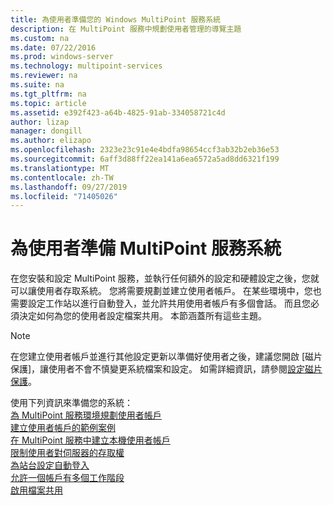 ```yaml
---
title: 為使用者準備您的 Windows MultiPoint 服務系統
description: 在 MultiPoint 服務中規劃使用者管理的導覽主題
ms.custom: na
ms.date: 07/22/2016
ms.prod: windows-server
ms.technology: multipoint-services
ms.reviewer: na
ms.suite: na
ms.tgt_pltfrm: na
ms.topic: article
ms.assetid: e392f423-a64b-4825-91ab-334058721c4d
author: lizap
manager: dongill
ms.author: elizapo
ms.openlocfilehash: 2323e23c91e4e4bdfa98654ccf3ab32b2eb36e53
ms.sourcegitcommit: 6aff3d88ff22ea141a6ea6572a5ad8dd6321f199
ms.translationtype: MT
ms.contentlocale: zh-TW
ms.lasthandoff: 09/27/2019
ms.locfileid: "71405026"
---
```

# <a name="prepare-your-multipoint-services-system-for-users"></a>為使用者準備 MultiPoint 服務系統
在您安裝和設定 MultiPoint 服務，並執行任何額外的設定和硬體設定之後，您就可以讓使用者存取系統。 您將需要規劃並建立使用者帳戶。 在某些環境中，您也需要設定工作站以進行自動登入，並允許共用使用者帳戶有多個會話。 而且您必須決定如何為您的使用者設定檔案共用。 本節涵蓋所有這些主題。  
  
> [!NOTE]  
> 在您建立使用者帳戶並進行其他設定更新以準備好使用者之後，建議您開啟 [磁片保護]，讓使用者不會不慎變更系統檔案和設定。 如需詳細資訊，請參閱[設定磁片保護](Configure-Disk-Protection-in-MultiPoint-services.md)。  
  
使用下列資訊來準備您的系統：  
[為 MultiPoint 服務環境規劃使用者帳戶](Plan-user-accounts-for-your-MultiPoint-services-environment.md)  
[建立使用者帳戶的範例案例](Example-scenarios--MultiPoint-Services-user-accounts.md)  
[在 MultiPoint 服務中建立本機使用者帳戶](Create-local-user-accounts.md)  
[限制使用者對伺服器的存取權](Limit-users--access-to-the-server-in-MultiPoint-services.md)  
[為站台設定自動登入](Configure-stations-for-automatic-logon.md)  
[允許一個帳戶有多個工作階段](Allow-one-account-to-have-multiple-sessions.md)  
[啟用檔案共用](Enable-file-sharing-in-MultiPoint-services.md)